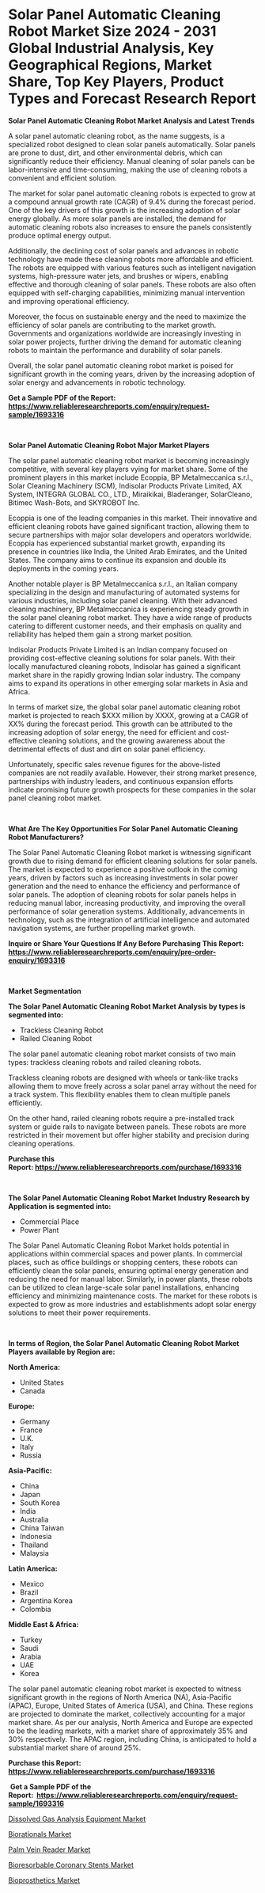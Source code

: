 <p><h1>Solar Panel Automatic Cleaning Robot Market Size 2024 - 2031 Global Industrial Analysis, Key Geographical Regions, Market Share, Top Key Players, Product Types and Forecast Research Report</h1></p><p><strong>Solar Panel Automatic Cleaning Robot Market Analysis and Latest Trends</strong></p>
<p><p>A solar panel automatic cleaning robot, as the name suggests, is a specialized robot designed to clean solar panels automatically. Solar panels are prone to dust, dirt, and other environmental debris, which can significantly reduce their efficiency. Manual cleaning of solar panels can be labor-intensive and time-consuming, making the use of cleaning robots a convenient and efficient solution.</p><p>The market for solar panel automatic cleaning robots is expected to grow at a compound annual growth rate (CAGR) of 9.4% during the forecast period. One of the key drivers of this growth is the increasing adoption of solar energy globally. As more solar panels are installed, the demand for automatic cleaning robots also increases to ensure the panels consistently produce optimal energy output.</p><p>Additionally, the declining cost of solar panels and advances in robotic technology have made these cleaning robots more affordable and efficient. The robots are equipped with various features such as intelligent navigation systems, high-pressure water jets, and brushes or wipers, enabling effective and thorough cleaning of solar panels. These robots are also often equipped with self-charging capabilities, minimizing manual intervention and improving operational efficiency.</p><p>Moreover, the focus on sustainable energy and the need to maximize the efficiency of solar panels are contributing to the market growth. Governments and organizations worldwide are increasingly investing in solar power projects, further driving the demand for automatic cleaning robots to maintain the performance and durability of solar panels.</p><p>Overall, the solar panel automatic cleaning robot market is poised for significant growth in the coming years, driven by the increasing adoption of solar energy and advancements in robotic technology.</p></p>
<p><strong>Get a Sample PDF of the Report:&nbsp; <a href="https://www.reliableresearchreports.com/enquiry/request-sample/1693316">https://www.reliableresearchreports.com/enquiry/request-sample/1693316</a></strong></p>
<p>&nbsp;</p>
<p><strong>Solar Panel Automatic Cleaning Robot Major Market Players</strong></p>
<p><p>The solar panel automatic cleaning robot market is becoming increasingly competitive, with several key players vying for market share. Some of the prominent players in this market include Ecoppia, BP Metalmeccanica s.r.l., Solar Cleaning Machinery (SCM), Indisolar Products Private Limited, AX System, INTEGRA GLOBAL CO., LTD., Miraikikai, Bladeranger, SolarCleano, Bitimec Wash-Bots, and SKYROBOT Inc.</p><p>Ecoppia is one of the leading companies in this market. Their innovative and efficient cleaning robots have gained significant traction, allowing them to secure partnerships with major solar developers and operators worldwide. Ecoppia has experienced substantial market growth, expanding its presence in countries like India, the United Arab Emirates, and the United States. The company aims to continue its expansion and double its deployments in the coming years.</p><p>Another notable player is BP Metalmeccanica s.r.l., an Italian company specializing in the design and manufacturing of automated systems for various industries, including solar panel cleaning. With their advanced cleaning machinery, BP Metalmeccanica is experiencing steady growth in the solar panel cleaning robot market. They have a wide range of products catering to different customer needs, and their emphasis on quality and reliability has helped them gain a strong market position.</p><p>Indisolar Products Private Limited is an Indian company focused on providing cost-effective cleaning solutions for solar panels. With their locally manufactured cleaning robots, Indisolar has gained a significant market share in the rapidly growing Indian solar industry. The company aims to expand its operations in other emerging solar markets in Asia and Africa.</p><p>In terms of market size, the global solar panel automatic cleaning robot market is projected to reach $XXX million by XXXX, growing at a CAGR of XX% during the forecast period. This growth can be attributed to the increasing adoption of solar energy, the need for efficient and cost-effective cleaning solutions, and the growing awareness about the detrimental effects of dust and dirt on solar panel efficiency.</p><p>Unfortunately, specific sales revenue figures for the above-listed companies are not readily available. However, their strong market presence, partnerships with industry leaders, and continuous expansion efforts indicate promising future growth prospects for these companies in the solar panel cleaning robot market.</p></p>
<p>&nbsp;</p>
<p><strong>What Are The Key Opportunities For Solar Panel Automatic Cleaning Robot Manufacturers?</strong></p>
<p><p>The Solar Panel Automatic Cleaning Robot market is witnessing significant growth due to rising demand for efficient cleaning solutions for solar panels. The market is expected to experience a positive outlook in the coming years, driven by factors such as increasing investments in solar power generation and the need to enhance the efficiency and performance of solar panels. The adoption of cleaning robots for solar panels helps in reducing manual labor, increasing productivity, and improving the overall performance of solar generation systems. Additionally, advancements in technology, such as the integration of artificial intelligence and automated navigation systems, are further propelling market growth.</p></p>
<p><strong>Inquire or Share Your Questions If Any Before Purchasing This Report: <a href="https://www.reliableresearchreports.com/enquiry/pre-order-enquiry/1693316">https://www.reliableresearchreports.com/enquiry/pre-order-enquiry/1693316</a></strong></p>
<p>&nbsp;</p>
<p><strong>Market Segmentation</strong></p>
<p><strong>The Solar Panel Automatic Cleaning Robot Market Analysis by types is segmented into:</strong></p>
<p><ul><li>Trackless Cleaning Robot</li><li>Railed Cleaning Robot</li></ul></p>
<p><p>The solar panel automatic cleaning robot market consists of two main types: trackless cleaning robots and railed cleaning robots. </p><p>Trackless cleaning robots are designed with wheels or tank-like tracks allowing them to move freely across a solar panel array without the need for a track system. This flexibility enables them to clean multiple panels efficiently.</p><p>On the other hand, railed cleaning robots require a pre-installed track system or guide rails to navigate between panels. These robots are more restricted in their movement but offer higher stability and precision during cleaning operations.</p></p>
<p><strong>Purchase this Report:&nbsp;<a href="https://www.reliableresearchreports.com/purchase/1693316">https://www.reliableresearchreports.com/purchase/1693316</a></strong></p>
<p>&nbsp;</p>
<p><strong>The Solar Panel Automatic Cleaning Robot Market Industry Research by Application is segmented into:</strong></p>
<p><ul><li>Commercial Place</li><li>Power Plant</li></ul></p>
<p><p>The Solar Panel Automatic Cleaning Robot Market holds potential in applications within commercial spaces and power plants. In commercial places, such as office buildings or shopping centers, these robots can efficiently clean the solar panels, ensuring optimal energy generation and reducing the need for manual labor. Similarly, in power plants, these robots can be utilized to clean large-scale solar panel installations, enhancing efficiency and minimizing maintenance costs. The market for these robots is expected to grow as more industries and establishments adopt solar energy solutions to meet their power requirements.</p></p>
<p>&nbsp;</p>
<p><strong>In terms of Region, the Solar Panel Automatic Cleaning Robot Market Players available by Region are:</strong></p>
<p>
    <p> <strong> North America: </strong>
        <ul>
            <li>United States</li>
            <li>Canada</li>
        </ul>
        </p> 
    <p> <strong> Europe: </strong>
        <ul>
            <li>Germany</li>
            <li>France</li>
            <li>U.K.</li>
            <li>Italy</li>
            <li>Russia</li>
        </ul>
        </p> 
    <p> <strong> Asia-Pacific: </strong>
        <ul>
            <li>China</li>
            <li>Japan</li>
            <li>South Korea</li>
            <li>India</li>
            <li>Australia</li>
            <li>China Taiwan</li>
            <li>Indonesia</li>
            <li>Thailand</li>
            <li>Malaysia</li>
        </ul>
        </p> 
    <p> <strong> Latin America: </strong>
        <ul>
            <li>Mexico</li>
            <li>Brazil</li>
            <li>Argentina Korea</li>
            <li>Colombia</li>
        </ul>
        </p> 
    <p> <strong> Middle East & Africa: </strong>
        <ul>
            <li>Turkey</li>
            <li>Saudi</li>
            <li>Arabia</li>
            <li>UAE</li>
            <li>Korea</li>
        </ul>
    </p>
    </p>
<p><p>The solar panel automatic cleaning robot market is expected to witness significant growth in the regions of North America (NA), Asia-Pacific (APAC), Europe, United States of America (USA), and China. These regions are projected to dominate the market, collectively accounting for a major market share. As per our analysis, North America and Europe are expected to be the leading markets, with a market share of approximately 35% and 30% respectively. The APAC region, including China, is anticipated to hold a substantial market share of around 25%.</p></p>
<p><strong>Purchase this Report: <a href="https://www.reliableresearchreports.com/purchase/1693316">https://www.reliableresearchreports.com/purchase/1693316</a></strong></p>
<p>&nbsp;<strong>Get a Sample PDF of the Report:&nbsp;&nbsp;<a href="https://www.reliableresearchreports.com/enquiry/request-sample/1693316">https://www.reliableresearchreports.com/enquiry/request-sample/1693316</a></strong></p>
<p><strong></strong></p>
<p><p><a href="https://github.com/prosalinda88/Market-Research-Report-List-2/blob/main/dissolved-gas-analysis-equipment-market.md">Dissolved Gas Analysis Equipment Market</a></p><p><a href="https://medium.com/@shirleygreene26/biorationals-market-size-market-outlook-and-market-forecast-2023-to-2030-d239f26020ed">Biorationals Market</a></p><p><a href="https://github.com/amae102299/Market-Research-Report-List-2/blob/main/palm-vein-reader-market.md">Palm Vein Reader Market</a></p><p><a href="https://medium.com/@shirleygreene26/decoding-bioresorbable-coronary-stents-market-metrics-market-share-trends-and-growth-patterns-711c292da738">Bioresorbable Coronary Stents Market</a></p><p><a href="https://medium.com/@shirleygreene26/bioprosthetics-market-report-reveals-the-latest-trends-and-growth-opportunities-of-this-market-59a7d266668e">Bioprosthetics Market</a></p></p>